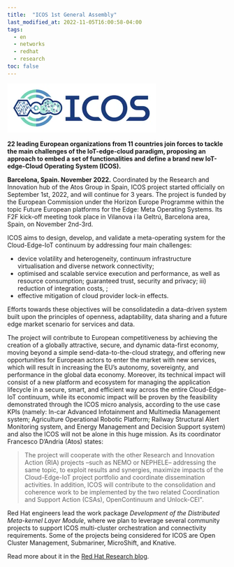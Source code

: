 ```yaml
---
title:  "ICOS 1st General Assembly"
last_modified_at: 2022-11-05T16:00:58-04:00
tags:
  - en
  - networks
  - redhat
  - research
toc: false
---
```


[![](/assets/images/posts/2022-09-02-icos/0.webp)](https://www.icos-project.eu/)

**22 leading European organizations from 11 countries join forces to tackle the main challenges of the IoT-edge-cloud paradigm, proposing an approach to embed a set of functionalities and define a brand new IoT-edge-Cloud Operating System (ICOS).**

**Barcelona, Spain. November 2022.** Coordinated by the Research and Innovation hub of the Atos Group in Spain, ICOS project started officially on September 1st, 2022, and will continue for 3 years. The project is funded by the European Commission under the Horizon Europe Programme within the topic Future European platforms for the Edge: Meta Operating Systems. Its F2F kick-off meeting took place in Vilanova i la Geltrú, Barcelona area, Spain, on November 2nd-3rd.

ICOS aims to design, develop, and validate a meta-operating system for the Cloud-Edge-IoT continuum by addressing four main challenges:
 - device volatility and heterogeneity, continuum infrastructure virtualisation and diverse network connectivity;
 - optimised and scalable service execution and performance, as well as resource consumption; guaranteed trust, security and privacy;
 iii) reduction of integration costs, ;
 - effective mitigation of cloud provider lock-in effects.

Efforts towards these objectives will be consolidatedin  a data-driven system built upon the principles of openness, adaptability, data sharing and a future edge market scenario for services and data.

The project will contribute to European competitiveness by achieving the creation of a globally attractive, secure, and dynamic data-first economy, moving beyond a simple send-data-to-the-cloud strategy, and offering new opportunities for European actors to enter the market with new services, which will result in increasing the EU’s autonomy, sovereignty, and performance in the global data economy. Moreover, its technical impact will consist of a new platform and ecosystem for managing the application lifecycle in a secure, smart, and efficient way across the entire Cloud-Edge-IoT continuum, while its economic impact will be proven by the feasibility demonstrated through the ICOS micro analysis, according to the use case KPIs (namely: In-car Advanced Infotainment and Multimedia Management system; Agriculture Operational Robotic Platform; Railway Structural Alert Monitoring system, and Energy Management and Decision Support system) and also the ICOS will not be alone in this huge mission. As its coordinator Francesco D’Andria (Atos) states:
 > The project will cooperate with the other Research and Innovation Action (RIA) projects –such as NEMO or NEPHELE– addressing the same topic, to exploit results and synergies, maximize impacts of the Cloud-Edge-IoT project portfolio and coordinate dissemination activities. In addition, ICOS will contribute to the consolidation and coherence work to be implemented by the two related Coordination and Support Action (CSAs), OpenContinuum and Unlock-CEI".

Red Hat engineers lead the work package *Development of the Distributed Meta-kernel Layer Module*, where we plan to leverage several community projects to support ICOS multi-cluster orchestration and connectivity requirements. Some of the projects being considered for ICOS are Open Cluster Management, Submariner, MicroShift, and Knative.

Read more about it in the [Red Hat Research blog](https://research.redhat.com/blog/research_project/icos/).